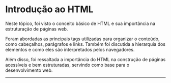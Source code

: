 # **Introdução ao HTML**

Neste tópico, foi visto o conceito básico de HTML e sua importância na estruturação de páginas web.
<br>

 Foram abordadas as principais tags utilizadas para organizar o conteúdo, como cabeçalhos, parágrafos e links. Também foi discutida a hierarquia dos elementos e como eles são interpretados pelos navegadores. 
 <br>

 Além disso, foi ressaltada a importância do HTML na construção de páginas acessíveis e bem estruturadas, servindo como base para o desenvolvimento web.

---